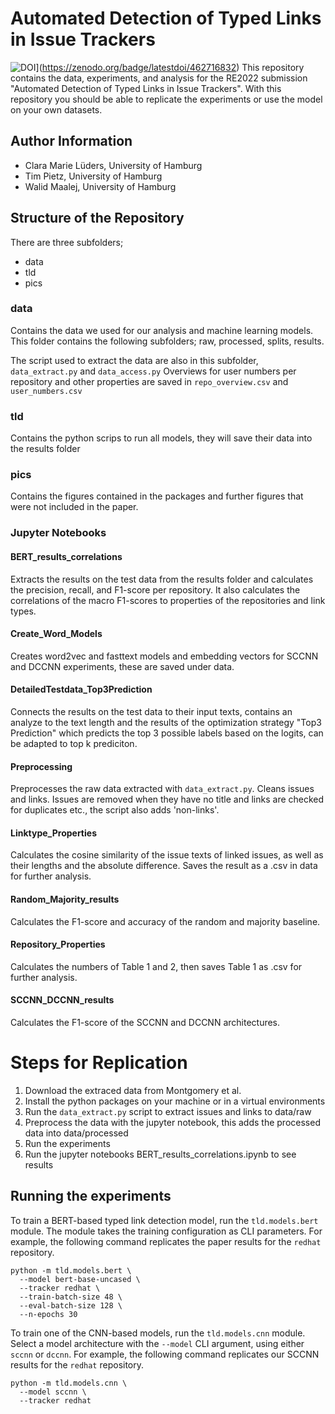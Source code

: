 # Automated Detection of Typed Links in Issue Trackers
![DOI](https://zenodo.org/badge/462716832.svg)](https://zenodo.org/badge/latestdoi/462716832)
This repository contains the data, experiments, and analysis for the RE2022 submission "Automated Detection of Typed Links in Issue Trackers".
With this repository you should be able to replicate the experiments or use the model on your own datasets.

## Author Information

- Clara Marie Lüders, University of Hamburg
- Tim Pietz, University of Hamburg
- Walid Maalej, University of Hamburg

## Structure of the Repository
There are three subfolders;
- data
- tld
- pics

### data
Contains the data we used for our analysis and machine learning models.
This folder contains the following subfolders; raw, processed, splits, results.

The script used to extract the data are also in this subfolder, ``data_extract.py`` and ``data_access.py``
Overviews for user numbers per repository and other properties are saved in ``repo_overview.csv`` and ``user_numbers.csv``

### tld
Contains the python scrips to run all models, they will save their data into the results folder

### pics
Contains the figures contained in the packages and further figures that were not included in the paper.

### Jupyter Notebooks

#### BERT_results_correlations
Extracts the results on the test data from the results folder and calculates the precision, recall, and F1-score per repository.
It also calculates the correlations of the macro F1-scores to properties of the repositories and link types.

#### Create_Word_Models
Creates word2vec and fasttext models and embedding vectors for SCCNN and DCCNN experiments, these are saved under data.

#### DetailedTestdata_Top3Prediction
Connects the results on the test data to their input texts, contains an analyze to the text length and the results of the optimization strategy "Top3 Prediction" which predicts the top 3 possible labels based on the logits, can be adapted to top k prediciton.

#### Preprocessing
Preprocesses the raw data extracted with ``data_extract.py``. Cleans issues and links. Issues are removed when they have no title and links are checked for duplicates etc., the script also adds 'non-links'.

#### Linktype_Properties
Calculates the cosine similarity of the issue texts of linked issues, as well as their lengths and the absolute difference.
Saves the result as a .csv in data for further analysis.

#### Random_Majority_results
Calculates the F1-score and accuracy of the random and majority baseline.

#### Repository_Properties
Calculates the numbers of Table 1 and 2, then saves Table 1 as .csv for further analysis.

#### SCCNN_DCCNN_results
Calculates the F1-score of the SCCNN and DCCNN architectures.
 

# Steps for Replication
1. Download the extraced data from Montgomery et al.
2. Install the python packages on your machine or in a virtual environments
3. Run the ``data_extract.py`` script to extract issues and links to data/raw
4. Preprocess the data with the jupyter notebook, this adds the processed data into data/processed
5. Run the experiments
6. Run the jupyter notebooks BERT_results_correlations.ipynb to see results

## Running the experiments
To train a BERT-based typed link detection model, run the `tld.models.bert` module.
The module takes the training configuration as CLI parameters.
For example, the following command replicates the paper results for the `redhat` repository. 
```
python -m tld.models.bert \
  --model bert-base-uncased \
  --tracker redhat \
  --train-batch-size 48 \
  --eval-batch-size 128 \
  --n-epochs 30
```

To train one of the CNN-based models, run the `tld.models.cnn` module.
Select a model architecture with the `--model` CLI argument, using either `sccnn` or `dccnn`.
For example, the following command replicates our SCCNN results for the `redhat` repository.
```
python -m tld.models.cnn \
  --model sccnn \
  --tracker redhat
```
